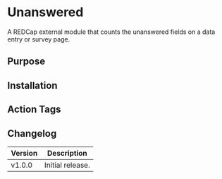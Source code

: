 # Unanswered

A REDCap external module that counts the unanswered fields on a data entry or survey page.

## Purpose

## Installation


## Action Tags



## Changelog

Version | Description
------- | ----------------
v1.0.0  | Initial release.
